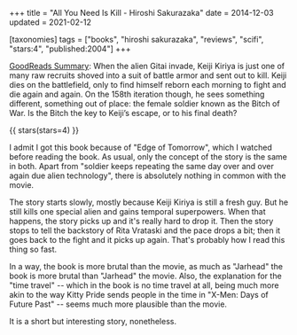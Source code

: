 +++
title = "All You Need Is Kill - Hiroshi Sakurazaka"
date = 2014-12-03
updated = 2021-02-12

[taxonomies]
tags = ["books", "hiroshi sakurazaka", "reviews", "scifi", "stars:4",
"published:2004"]
+++

[GoodReads Summary](https://www.goodreads.com/book/show/6255949-all-you-need-is-kill):
When the alien Gitai invade, Keiji Kiriya is just one of many raw recruits
shoved into a suit of battle armor and sent out to kill. Keiji dies on the
battlefield, only to find himself reborn each morning to fight and die again
and again. On the 158th iteration though, he sees something different,
something out of place: the female soldier known as the Bitch of War. Is the
Bitch the key to Keiji’s escape, or to his final death?

<!-- more -->

{{ stars(stars=4) }}

I admit I got this book because of "Edge of Tomorrow", which I watched before
reading the book. As usual, only the concept of the story is the same in both.
Apart from "soldier keeps repeating the same day over and over again due alien
technology", there is absolutely nothing in common with the movie.

The story starts slowly, mostly because Keiji Kiriya is still a fresh guy. But
he still kills one special alien and gains temporal superpowers. When that
happens, the story picks up and it's really hard to drop it. Then the story
stops to tell the backstory of Rita Vrataski and the pace drops a bit; then it
goes back to the fight and it picks up again. That's probably how I read this
thing so fast.

In a way, the book is more brutal than the movie, as much as "Jarhead" the
book is more brutal than "Jarhead" the movie. Also, the explanation for the
"time travel" -- which in the book is no time travel at all, being much more
akin to the way Kitty Pride sends people in the time in "X-Men: Days of Future
Past" -- seems much more plausible than the movie.

It is a short but interesting story, nonetheless.
